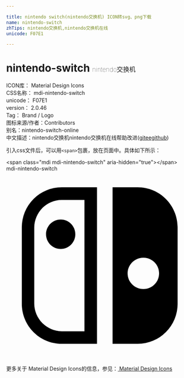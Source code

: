 ```yaml
---

title: nintendo switch(nintendo交换机) ICON转svg、png下载
name: nintendo-switch
zhTips: nintendo交换机,nintendo交换机在线
unicode: F07E1

---
```


# nintendo-switch  <small style="font-size: 60%;font-weight: 100">nintendo交换机</small>


<div class="detail-page">
<p>
<span>
ICON库：
<span class="badge-secondary badge">Material Design Icons</span> 
</span>
<br/>
<span>
CSS名称：
<span class="badge-secondary badge">mdi-nintendo-switch</span> 
</span>
<br/>
<span>
unicode：
<span class="badge-secondary badge">F07E1</span> 
</span>
<br/>
<span>
version：
<span class="badge-secondary badge">2.0.46</span> 
</span>
<br/>
<span>Tag：
<span class="badge-light badge">Brand / Logo</span>
</span>
<br/>
<span>图标来源/作者：<span class="badge-light badge">Contributors</span></span> 
<br/>
<span>别名：<span class="badge-light badge">nintendo-switch-online</span></span><br/><span class="zh-detail">中文描述：<span class="badge-primary badge">nintendo交换机</span><span class="badge-primary badge">nintendo交换机在线</span><span class="help-link"><span>帮助改进</span>(<a href="https://gitee.com/liuwave/icon-helper/edit/master/json/material/nintendo-switch.json" target="_blank" rel="noopener noreferrer">gitee</a><a href="https://github.com/liuwave/icon-helper/edit/master/json/material/nintendo-switch.json" target="_blank" rel="noopener noreferrer">github</a></span>)</span><br/>
</p>
</div>
<div class="alert alert-dark">
  <i class="mdi mdi-nintendo-switch mdi-48px"></i>
  <i class="mdi mdi-nintendo-switch mdi-36px"></i>
  <i class="mdi mdi-nintendo-switch mdi-24px"></i>
  <i class="mdi mdi-nintendo-switch mdi-18px"></i>
</div>
<div>
  <p>引入css文件后，可以用<code>&lt;span&gt;</code>包裹，放在页面中。具体如下所示：    
  </p>
  <div class="alert alert-primary" style="font-size: 14px">
    &lt;span class="mdi mdi-nintendo-switch" aria-hidden="true"&gt;&lt;/span&gt;
    <copy-btn content='<span class="mdi mdi-nintendo-switch" aria-hidden="true"></span>'></copy-btn>
  </div>
  <div class="alert alert-secondary">
    <i class="mdi mdi-nintendo-switch"
    style="font-size: 24px"
    aria-hidden="true"></i> mdi-nintendo-switch
    <copy-btn content="mdi-nintendo-switch" btn-title="复制图标名称"></copy-btn>
  </div>
</div>
<div id="svg" class="svg-wrap">
<svg xmlns="http://www.w3.org/2000/svg" viewBox="0 0 24 24"><path d="M10.04,20.4H7.12C6.19,20.4 5.3,20 4.64,19.36C4,18.7 3.6,17.81 3.6,16.88V7.12C3.6,6.19 4,5.3 4.64,4.64C5.3,4 6.19,3.62 7.12,3.62H10.04V20.4M7.12,2A5.12,5.12 0 0,0 2,7.12V16.88C2,19.71 4.29,22 7.12,22H11.65V2H7.12M5.11,8C5.11,9.04 5.95,9.88 7,9.88C8.03,9.88 8.87,9.04 8.87,8C8.87,6.96 8.03,6.12 7,6.12C5.95,6.12 5.11,6.96 5.11,8M17.61,11C18.72,11 19.62,11.89 19.62,13C19.62,14.12 18.72,15 17.61,15C16.5,15 15.58,14.12 15.58,13C15.58,11.89 16.5,11 17.61,11M16.88,22A5.12,5.12 0 0,0 22,16.88V7.12C22,4.29 19.71,2 16.88,2H13.65V22H16.88Z" /></svg>
</div>
<detail full-name='mdi-nintendo-switch'></detail>
    
<div><p>更多关于 Material Design Icons的信息，参见：<a target="_blank" href="https://iconhelper.cn/material.html"> Material Design Icons</a>
</p></div>
